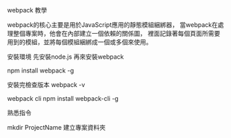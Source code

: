 webpack 教學

webpack的核心主要是用於JavaScript應用的靜態模組綑綁器，
當webpack在處理整個專案時，他會在內部建立一個依賴的關係圖，
裡面記錄著每個頁面所需要用到的模組，並將每個模組綑綁成一個或多個來使用。

安裝環境
先安裝node.js
再來安裝webpack

npm install webpack -g

安裝完檢查版本
webpack -v

webpack cli
npm install webpack-cli -g


熟悉指令

mkdir ProjectName 建立專案資料夾
